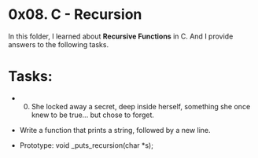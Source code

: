 # 0x08. C - Recursion

In this folder, I learned about **Recursive Functions** in C. And I provide answers to the following tasks.

# Tasks:

* 0. She locked away a secret, deep inside herself, something she once knew to be true... but chose to forget.

+ Write a function that prints a string, followed by a new line.
- Prototype: void _puts_recursion(char *s);
